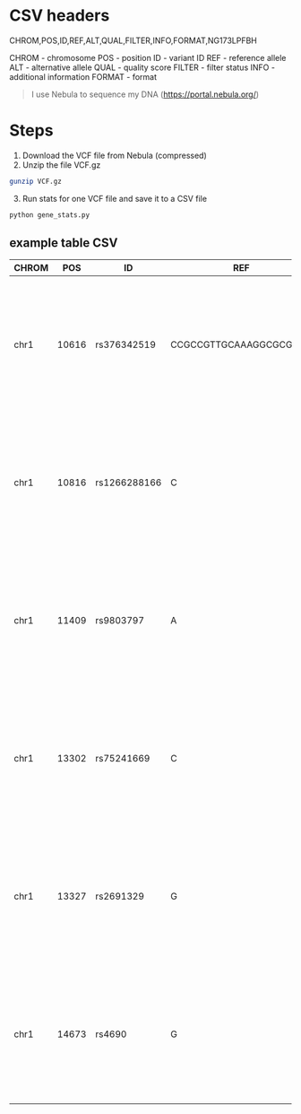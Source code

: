 # CSV headers

CHROM,POS,ID,REF,ALT,QUAL,FILTER,INFO,FORMAT,NG173LPFBH

CHROM - chromosome
POS - position
ID - variant ID
REF - reference allele
ALT - alternative allele
QUAL - quality score
FILTER - filter status
INFO - additional information
FORMAT - format

> I use Nebula to sequence my DNA (https://portal.nebula.org/)

# Steps

1. Download the VCF file from Nebula (compressed)
2. Unzip the file VCF.gz

```bash
gunzip VCF.gz
```

3. Run stats for one VCF file and save it to a CSV file

```bash
python gene_stats.py

```

## example table CSV

| CHROM | POS   | ID           | REF                    | ALT | QUAL               | FILTER   | INFO                                       | FORMAT                                                                        | SAMPLE        |
| ----- | ----- | ------------ | ---------------------- | --- | ------------------ | -------- | ------------------------------------------ | ----------------------------------------------------------------------------- | ------------- |
| chr1  | 10616 | rs376342519  | CCGCCGTTGCAAAGGCGCGCCG | C   | 8.40999984741211   |          | <cyvcf2.cyvcf2.INFO object at 0x11f856160> | ['GT', 'AD', 'AF', 'DP', 'F1R2', 'F2R1', 'GQ', 'PL', 'GP', 'PRI', 'SB', 'MB'] | [1, 1, False] |
| chr1  | 10816 | rs1266288166 | C                      | CCA | 10.470000267028809 |          | <cyvcf2.cyvcf2.INFO object at 0x11f856190> | ['GT', 'AD', 'AF', 'DP', 'F1R2', 'F2R1', 'GQ', 'PL', 'GP', 'PRI', 'SB', 'MB'] | [1, 1, False] |
| chr1  | 11409 | rs9803797    | A                      | G   | 13.770000457763672 |          | <cyvcf2.cyvcf2.INFO object at 0x11f8560a0> | ['GT', 'AD', 'AF', 'DP', 'F1R2', 'F2R1', 'GQ', 'PL', 'GP', 'PRI', 'SB', 'MB'] | [1, 1, False] |
| chr1  | 13302 | rs75241669   | C                      | T   | 9.34000015258789   | LowDepth | <cyvcf2.cyvcf2.INFO object at 0x11f856070> | ['GT', 'AD', 'AF', 'DP', 'F1R2', 'F2R1', 'GQ', 'PL', 'GP', 'PRI', 'SB', 'MB'] | [1, 1, False] |
| chr1  | 13327 | rs2691329    | G                      | C   | 8.069999694824219  | LowDepth | <cyvcf2.cyvcf2.INFO object at 0x11f856040> | ['GT', 'AD', 'AF', 'DP', 'F1R2', 'F2R1', 'GQ', 'PL', 'GP', 'PRI', 'SB', 'MB'] | [0, 1, False] |
| chr1  | 14673 | rs4690       | G                      | C   | 7.690000057220459  |          | <cyvcf2.cyvcf2.INFO object at 0x11f855d10> | ['GT', 'AD', 'AF', 'DP', 'F1R2', 'F2R1', 'GQ', 'PL', 'GP', 'PRI', 'SB', 'MB'] | [0, 1, False] |
